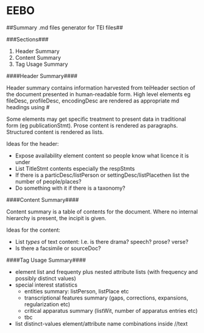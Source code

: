EEBO
====

##Summary .md files generator for TEI files##

###Sections###

1. Header Summary
1. Content Summary
1. Tag Usage Summary

####Header Summary####

Header summary contains information harvested from teiHeader section of the document presented in human-readable form. High level elements eg fileDesc, profileDesc, encodingDesc are rendered as appropriate md headings using #

Some elements may get specific treatment to present data in traditional form (eg publicationStmt). Prose content is rendered as paragraphs. Structured content is rendered as lists.

Ideas for the header:
  * Expose availability element content so people know what licence it is under
  * List TitleStmt contents especially the respStmts
  * If there is a particDesc/listPerson or settingDesc/listPlacethen list the number of people/places?
  * Do something with it if there is a taxonomy?

####Content Summary####

Content summary is a table of contents for the document. Where no internal hierarchy is present, the incipit is given.

Ideas for the content:
  * List _types_ of text content: I.e. is there drama? speech? prose? verse?
  * Is there a facsimile or sourceDoc?


####Tag Usage Summary####

  * element list and frequenty plus nested attribute lists (with frequency and possibly distinct values)
  * special interest statistics
    - entities summary: listPerson, listPlace etc
    - transcriptional features summary (gaps, corrections, expansions, regularization etc)
    - critical apparatus summary (listWit, number of apparatus entries etc)
    - tbc
  * list distinct-values element/attribute name combinations inside //text
